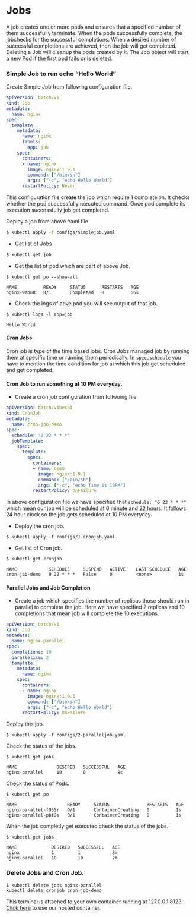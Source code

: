 # Jobs

A job creates one or more pods and ensures that a specified number of them successfully terminate. When the pods successfully complete, the jobchecks for the successful completions. When a desired number of successful completions are achieved, then the job will get completed. Deleting a Job will cleanup the pods created by it. The Job object will start a new Pod if the first pod fails or is deleted.

### Simple Job to run echo “Hello World”

Create Simple Job from following configuration file.

```yaml
apiVersion: batch/v1
kind: Job
metadata:
  name: nginx
spec:
  template:
    metadata:
      name: nginx
      labels:
        app: job
    spec:
      containers:
      - name: nginx
        image: nginx:1.9.1
        command: ["/bin/sh"]
        args: ["-c", "echo Hello World"]
      restartPolicy: Never
```



This configuration file create the job which require 1 completeion. It checks whether the pod successfully rxecuted command. Once pod complete its execution successfully job get completed.

Deploy a job from above Yaml file.

```bash
$ kubectl apply -f configs/simplejob.yaml
```

* Get list of Jobs

```bash
$ kubectl get job
```



* Get the list of pod which are part of above Job.

```text
$ kubectl get po --show-all
```

```text
NAME          READY     STATUS      RESTARTS   AGE
nginx-wzb68   0/1       Completed   0          56s
```

* Check the logs of abve pod you will see output of that job.

```text
$ kubectl logs -l app=job
```

```text
Hello World
```

#### Cron Jobs. <a id="cron-jobs"></a>

Cron job is type of the time based jobs. Cron Jobs managed job by running them at specific time or running them periodically. In `spec.schedule` you have to mention the time condition for job at which this job get scheduled and get completed.

#### Cron Job to run something at 10 PM everyday. <a id="cron-job-to-run-something-at-10-pm-everyday"></a>

* Create a cron job configuration from follwoing file.

```yaml
apiVersion: batch/v1beta1
kind: CronJob
metadata:
  name: cron-job-demo
spec:
  schedule: "0 22 * * *"
  jobTemplate:
    spec:
      template:
        spec:
          containers:
          - name: demo
            image: nginx:1.9.1
            command: ["/bin/sh"]
            args: ["-c", "echo Time is 10PM"]
          restartPolicy: OnFailure
```

In above configuration file we have specified that `schedule: "0 22 * * *"` which mean our job will be scheduled at 0 minute and 22 hours. It follows 24 hour clock so the job gets scheduled at 10 PM everyday.

* Deploy the cron job.

```text
$ kubectl apply -f configs/1-cronjob.yaml
```

* Get list of Cron job.

```text
$ kubectl get cronjob
```

```text
NAME            SCHEDULE     SUSPEND   ACTIVE    LAST SCHEDULE   AGE
cron-job-demo   0 22 * * *   False     0         <none>          1s
```

#### Parallel Jobs and Job Completion <a id="parallel-jobs-and-job-completion"></a>

* Create a job which specifies the number of replicas those should run in parallel to complete the job. Here we have specified 2 replicas and 10 completions that mean job will complete the 10 executions.

```yaml
apiVersion: batch/v1
kind: Job
metadata:
  name: nginx-parallel
spec:
  completions: 10
  parallelism: 2
  template:
    metadata:
      name: nginx
    spec:
      containers:
      - name: nginx
        image: nginx:1.9.1
        command: ["/bin/sh"]
        args: ["-c", "echo Hello World"]
      restartPolicy: OnFailure
```

Deploy this job.

```text
$ kubectl apply -f configs/2-paralleljob.yaml 
```

Check the status of the jobs.

```text
$ kubectl get jobs 
```

```text
NAME               DESIRED   SUCCESSFUL   AGE
nginx-parallel     10        0            8s
```

Check the status of Pods.

```text
$ kubectl get po
```

```text
NAME                   READY     STATUS              RESTARTS   AGE
nginx-parallel-f955r   0/1       ContainerCreating   0          1s
nginx-parallel-pbt9s   0/1       ContainerCreating   0          1s
```

When the job completly get executed check the status of the jobs.

```text
$ kubectl get jobs
```

```text
NAME             DESIRED   SUCCESSFUL   AGE
nginx            1         1            8m
nginx-parallel   10        10           2m
```

### Delete Jobs and Cron Job.

```text
$ kubectl delete jobs nginx-parallel
kubectl delete cronjob cron-job-demo
```

This terminal is attached to your own container running at 127.0.0.1:8123.  [Click here](https://cloudyuga.guru/courses/bd4921d0-67ce-4519-8bab-93b2aa7fea1c/container_selection)  to use our hosted container.  


